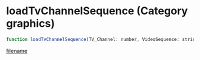 # loadTvChannelSequence (Category graphics)

```js
function loadTvChannelSequence(TV_Channel: number, VideoSequence: string, Restart: boolean): void
```

[filename](loadTvChannelSequence_m.md ':include')